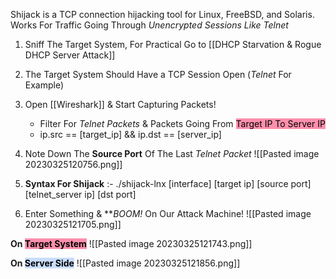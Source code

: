 Shijack is a TCP connection hijacking tool for Linux, FreeBSD, and Solaris. Works For Traffic Going Through *Unencrypted Sessions Like Telnet*

1) Sniff The Target System, For Practical Go to [[DHCP Starvation & Rogue DHCP Server Attack]]
2) The Target System Should Have a TCP Session Open (*Telnet* For Example)
3) Open [[Wireshark]] & Start Capturing Packets!
	- Filter For *Telnet Packets* & Packets Going From <mark style="background: #FF5582A6;">Target IP To Server IP</mark>
	- ip.src == [target_ip] && ip.dst == [server_ip]
4) Note Down The **Source Port** Of The Last *Telnet Packet* ![[Pasted image 20230325120756.png]]

5) **Syntax For Shijack** :-
	./shijack-lnx [interface]  [target ip]  [source port]  [telnet_server ip]  [dst port]


6) Enter Something & ***BOOM!*
On Our Attack Machine!
![[Pasted image 20230325121705.png]]


**On <mark style="background: #FF5582A6;">Target System</mark>**
![[Pasted image 20230325121743.png]]

**On <mark style="background: #ADCCFFA6;">Server Side</mark>**
![[Pasted image 20230325121856.png]]